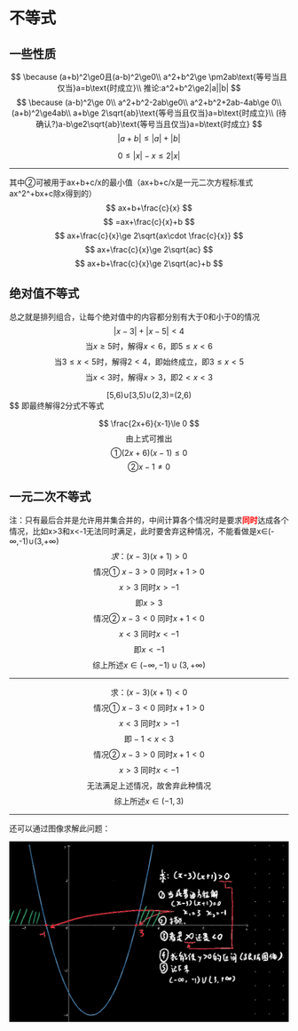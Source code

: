 # 不等式

## 一些性质

$$
\because (a+b)^2\ge0且(a-b)^2\ge0\\
a^2+b^2\ge \pm2ab\text{等号当且仅当}a=b\text{时成立}\\
推论:a^2+b^2\ge2|a||b|
$$
$$
\because (a-b)^2\ge 0\\
a^2+b^2-2ab\ge0\\
a^2+b^2+2ab-4ab\ge 0\\
(a+b)^2\ge4ab\\
a+b\ge 2\sqrt{ab}\text{等号当且仅当}a=b\text{时成立}\\
(待确认?)a-b\ge2\sqrt{ab}\text{等号当且仅当}a=b\text{时成立}
$$
$$
|a+b|\le |a|+|b|
$$

$$
0\le |x|-x\le2|x|
$$

------

其中②可被用于ax+b+c/x的最小值（ax+b+c/x是一元二次方程标准式ax^2^+bx+c除x得到的）
$$
ax+b+\frac{c}{x}
$$
$$
=ax+\frac{c}{x}+b
$$
$$
ax+\frac{c}{x}\ge 2\sqrt{ax\cdot \frac{c}{x}}
$$
$$
ax+\frac{c}{x}\ge 2\sqrt{ac}
$$
$$
ax+b+\frac{c}{x}\ge 2\sqrt{ac}+b
$$

## 绝对值不等式

总之就是排列组合，让每个绝对值中的内容都分别有大于0和小于0的情况
$$
|x-3|+|x-5|<4
$$
$$
\text{当}x\ge 5\text{时，解得}x<6\text{，即}5\le x<6
$$
$$
\text{当}3\le x<5\text{时，解得}2<4\text{，即始终成立，即}3\le x<5
$$
$$
\text{当}x<3\text{时，解得}x>3\text{，即}2<x<3
$$

<center>[5,6)∪[3,5)∪(2,3)=(2,6)</center>
$$
即最终解得2<x<6
$$

## 分式不等式

$$
\frac{2x+6}{x-1}\le 0
$$
$$
\text{由上式可推出}
$$
$$
①\left( 2x+6 \right) \left( x-1 \right) \le 0
$$
$$
②x-1≠0
$$

## 一元二次不等式

注：只有最后合并是允许用并集合并的，中间计算各个情况时是要求<font color=red>**同时**</font>达成各个情况，比如x>3和x<-1无法同时满足，此时要舍弃这种情况，不能看做是x∈(-∞,-1)∪(3,+∞)
$$
求：\left( x-3 \right) \left( x+1 \right) >0
$$
$$
\text{情况}①\ x-3>0\ \text{同时}x+1>0
$$
$$
x>3\ \text{同时}x>-1
$$
$$
\text{即}x>3
$$
$$
\text{情况}②\ x-3<0\ \text{同时}x+1<0
$$
$$
x<3\ \text{同时}x<-1
$$
$$
\text{即}x<-1
$$
$$
\text{综上所述}x\in \left( -\infty ,-1 \right) \cup \left( 3,+\infty \right)
$$

------

$$
\text{求：}\left( x-3 \right) \left( x+1 \right) <0
$$
$$
\text{情况}①\ x-3<0\ \text{同时}x+1>0
$$
$$
x<3\ \text{同时}x>-1
$$
$$
\text{即}-1<x<3
$$
$$
\text{情况}②\ x-3>0\ \text{同时}x+1<0
$$
$$
x>3\ \text{同时}x<-1
$$
$$
\text{无法满足上述情况，故舍弃此种情况}
$$
$$
\text{综上所述}x\in \left( -1,3 \right)
$$

---

还可以通过图像求解此问题：

<div align=center><img src="assets/1652155152004.png" alt="1652155152004" style="zoom:50%;" /></div>
